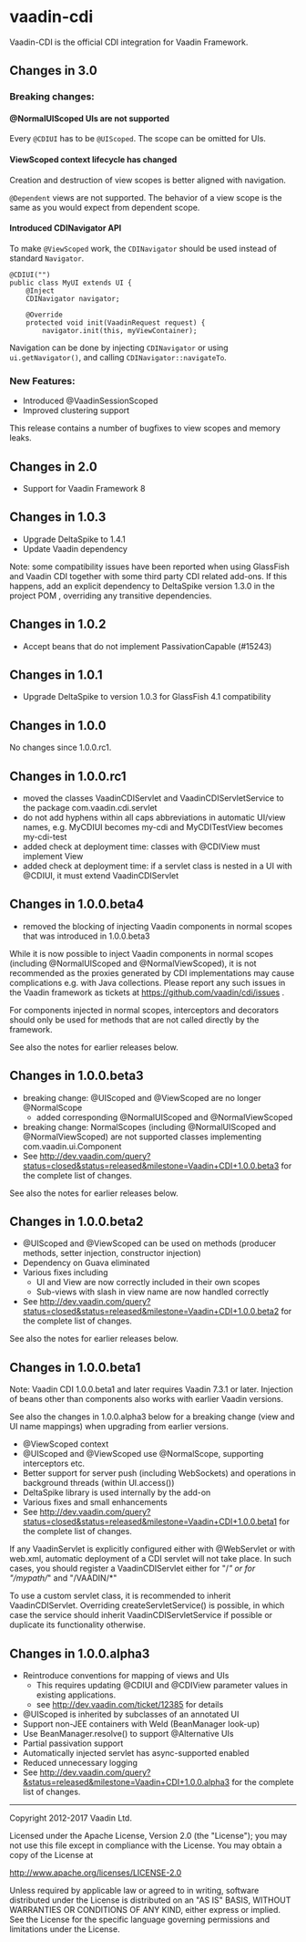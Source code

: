 # vaadin-cdi

Vaadin-CDI is the official CDI integration for Vaadin Framework.

## Changes in 3.0

### Breaking changes:

#### @NormalUIScoped UIs are not supported

Every `@CDIUI` has to be `@UIScoped`. The scope can be omitted for UIs.

#### ViewScoped context lifecycle has changed

Creation and destruction of view scopes is better aligned with navigation.

`@Dependent` views are not supported. The behavior of a view scope is the same as you would expect from dependent scope.

#### Introduced CDINavigator API

To make `@ViewScoped` work, the `CDINavigator` should be used instead of standard `Navigator`.

```
@CDIUI("")
public class MyUI extends UI {
    @Inject
    CDINavigator navigator;

    @Override
    protected void init(VaadinRequest request) {
        navigator.init(this, myViewContainer);
```

Navigation can be done by injecting `CDINavigator` or using `ui.getNavigator()`, and calling `CDINavigator::navigateTo`.

### New Features:
- Introduced @VaadinSessionScoped
- Improved clustering support

This release contains a number of bugfixes to view scopes and memory leaks.

## Changes in 2.0

- Support for Vaadin Framework 8


## Changes in 1.0.3

- Upgrade DeltaSpike to 1.4.1
- Update Vaadin dependency

Note: some compatibility issues have been reported when using GlassFish
and Vaadin CDI together with some third party CDI related add-ons.
If this happens, add an explicit dependency to DeltaSpike version 1.3.0
in the project POM , overriding any transitive dependencies.

## Changes in 1.0.2

- Accept beans that do not implement PassivationCapable (#15243)

## Changes in 1.0.1

- Upgrade DeltaSpike to version 1.0.3 for GlassFish 4.1 compatibility

## Changes in 1.0.0

No changes since 1.0.0.rc1.

## Changes in 1.0.0.rc1

- moved the classes VaadinCDIServlet and VaadinCDIServletService to the
  package com.vaadin.cdi.servlet
- do not add hyphens within all caps abbreviations in automatic UI/view names,
  e.g. MyCDIUI becomes my-cdi and MyCDITestView becomes my-cdi-test
- added check at deployment time: classes with @CDIView must implement View
- added check at deployment time: if a servlet class is nested in a UI with
  @CDIUI, it must extend VaadinCDIServlet

## Changes in 1.0.0.beta4

- removed the blocking of injecting Vaadin components in normal scopes
  that was introduced in 1.0.0.beta3

While it is now possible to inject Vaadin components in normal scopes
(including @NormalUIScoped and @NormalViewScoped), it is not recommended
as the proxies generated by CDI implementations may cause complications e.g.
with Java collections. Please report any such issues in the Vaadin framework
as tickets at https://github.com/vaadin/cdi/issues .

For components injected in normal scopes, interceptors and decorators should
only be used for methods that are not called directly by the framework.  

See also the notes for earlier releases below.

## Changes in 1.0.0.beta3

- breaking change: @UIScoped and @ViewScoped are no longer @NormalScope
  - added corresponding @NormalUIScoped and @NormalViewScoped
- breaking change: NormalScopes (including @NormalUIScoped and
  @NormalViewScoped) are not supported classes implementing
  com.vaadin.ui.Component
- See http://dev.vaadin.com/query?status=closed&status=released&milestone=Vaadin+CDI+1.0.0.beta3
  for the complete list of changes.

See also the notes for earlier releases below.

## Changes in 1.0.0.beta2

- @UIScoped and @ViewScoped can be used on methods
  (producer methods, setter injection, constructor injection)
- Dependency on Guava eliminated
- Various fixes including
  - UI and View are now correctly included in their own scopes
  - Sub-views with slash in view name are now handled correctly
- See http://dev.vaadin.com/query?status=closed&status=released&milestone=Vaadin+CDI+1.0.0.beta2
  for the complete list of changes.

See also the notes for earlier releases below.

## Changes in 1.0.0.beta1

Note: Vaadin CDI 1.0.0.beta1 and later requires Vaadin 7.3.1 or later.
Injection of beans other than components also works with earlier Vaadin
versions.

See also the changes in 1.0.0.alpha3 below for a breaking change (view and UI
name mappings) when upgrading from earlier versions.

- @ViewScoped context
- @UIScoped and @ViewScoped use @NormalScope, supporting interceptors etc.
- Better support for server push (including WebSockets) and operations in
  background threads (within UI.access())
- DeltaSpike library is used internally by the add-on
- Various fixes and small enhancements
- See http://dev.vaadin.com/query?status=closed&status=released&milestone=Vaadin+CDI+1.0.0.beta1
  for the complete list of changes.

If any VaadinServlet is explicitly configured either with @WebServlet or
with web.xml, automatic deployment of a CDI servlet will not take place.
In such cases, you should register a VaadinCDIServlet either for "/*" or
for "/mypath/*" and "/VAADIN/*"

To use a custom servlet class, it is recommended to inherit VaadinCDIServlet.
Overriding createServletService() is possible, in which case the service
should inherit VaadinCDIServletService if possible or duplicate its
functionality otherwise.

## Changes in 1.0.0.alpha3

- Reintroduce conventions for mapping of views and UIs
  - This requires updating @CDIUI and @CDIView parameter values in existing
    applications.
  - see http://dev.vaadin.com/ticket/12385 for details
- @UIScoped is inherited by subclasses of an annotated UI
- Support non-JEE containers with Weld (BeanManager look-up)
- Use BeanManager.resolve() to support @Alternative UIs
- Partial passivation support
- Automatically injected servlet has async-supported enabled
- Reduced unnecessary logging
- See http://dev.vaadin.com/query?&status=released&milestone=Vaadin+CDI+1.0.0.alpha3
  for the complete list of changes.

---

Copyright 2012-2017 Vaadin Ltd.

Licensed under the Apache License, Version 2.0 (the "License"); you may not
use this file except in compliance with the License. You may obtain a copy of
the License at

http://www.apache.org/licenses/LICENSE-2.0
 
Unless required by applicable law or agreed to in writing, software
distributed under the License is distributed on an "AS IS" BASIS, WITHOUT
WARRANTIES OR CONDITIONS OF ANY KIND, either express or implied. See the
License for the specific language governing permissions and limitations under
the License.
